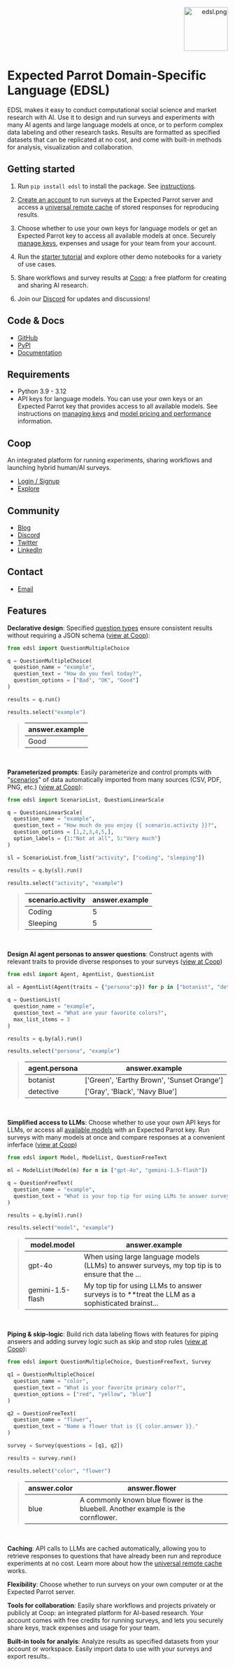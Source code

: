 <p align="right">
  <img src="https://github.com/expectedparrot/edsl/blob/main/static/logo.png?raw=true" alt="edsl.png" width="100"/>
</p>

# Expected Parrot Domain-Specific Language (EDSL)

EDSL makes it easy to conduct computational social science and market research with AI. Use it to design and run surveys and experiments with many AI agents and large language models at once, or to perform complex data labeling and other research tasks. Results are formatted as specified datasets that can be replicated at no cost, and come with built-in methods for analysis, visualization and collaboration. 

## Getting started

1. Run `pip install edsl` to install the package. See <a href="https://www.expectedparrot.com/getting-started" target="_blank" rel="noopener noreferrer">instructions</a>.

2. <a href="https://www.expectedparrot.com/login" target="_blank" rel="noopener noreferrer">Create an account</a> to run surveys at the Expected Parrot server and access a <a href="https://docs.expectedparrot.com/en/latest/remote_caching.html" target="_blank" rel="noopener noreferrer">universal remote cache</a> of stored responses for reproducing results.

3. Choose whether to use your own keys for language models or get an Expected Parrot key to access all available models at once. Securely <a href="https://www.expectedparrot.com/getting-started/edsl-api-keys" target="_blank" rel="noopener noreferrer">manage keys</a>,  expenses and usage for your team from your account.

4. Run the <a href="https://docs.expectedparrot.com/en/latest/starter_tutorial.html" target="_blank" rel="noopener noreferrer">starter tutorial</a> and explore other demo notebooks for a variety of use cases. 

5. Share workflows and survey results at <a href="https://www.expectedparrot.com/content/explore" target="_blank" rel="noopener noreferrer">Coop</a>: a free platform for creating and sharing AI research.

6. Join our <a href="https://discord.com/invite/mxAYkjfy9m" target="_blank" rel="noopener noreferrer">Discord</a> for updates and discussions! 

## Code & Docs
- <a href="https://github.com/expectedparrot/edsl" target="_blank" rel="noopener noreferrer">GitHub</a>
- <a href="https://pypi.org/project/edsl/" target="_blank" rel="noopener noreferrer">PyPI</a>
- <a href="https://docs.expectedparrot.com" target="_blank" rel="noopener noreferrer">Documentation</a>

## Requirements
- Python 3.9 - 3.12
- API keys for language models. You can use your own keys or an Expected Parrot key that provides access to all available models.
See instructions on <a href="https://docs.expectedparrot.com/en/latest/api_keys.html" target="_blank" rel="noopener noreferrer">managing keys</a> and <a href="https://www.expectedparrot.com/models" target="_blank" rel="noopener noreferrer">model pricing and performance</a> information.

## Coop
An integrated platform for running experiments, sharing workflows and launching hybrid human/AI surveys.
- <a href="https://www.expectedparrot.com/login" target="_blank" rel="noopener noreferrer">Login / Signup</a>
- <a href="https://www.expectedparrot.com/content/explore" target="_blank" rel="noopener noreferrer">Explore</a>

## Community
- <a href="https://blog.expectedparrot.com" target="_blank" rel="noopener noreferrer">Blog</a>
- <a href="https://discord.com/invite/mxAYkjfy9m" target="_blank" rel="noopener noreferrer">Discord</a>
- <a href="https://x.com/ExpectedParrot" target="_blank" rel="noopener noreferrer">Twitter</a>
- <a href="https://www.linkedin.com/company/expectedparrot/" target="_blank" rel="noopener noreferrer">LinkedIn</a>

## Contact
- <a href="mailto:info@expectedparrot.com" target="_blank" rel="noopener noreferrer">Email</a>


## Features 

**Declarative design**: 
Specified <a href="https://docs.expectedparrot.con/en/latest/questions.html" target="_blank" rel="noopener noreferrer">question types</a> ensure consistent results without requiring a JSON schema (<a href="https://www.expectedparrot.com/content/2a848a0e-f9de-46bc-98d0-a13b9a1caf11" target="_blank" rel="noopener noreferrer">view at Coop</a>):

```python
from edsl import QuestionMultipleChoice

q = QuestionMultipleChoice(
  question_name = "example",
  question_text = "How do you feel today?",
  question_options = ["Bad", "OK", "Good"]
)

results = q.run()

results.select("example")
```


> | answer.example  |
> |-----------------|
> | Good            |

<br>

**Parameterized prompts**: 
Easily parameterize and control prompts with "<a href="https://docs.expectedparrot.com/en/latest/scenarios.html" target="_blank" rel="noopener noreferrer">scenarios</a>" of data automatically imported from many sources (CSV, PDF, PNG, etc.) (<a href="https://www.expectedparrot.com/content/7bb9ec2e-827b-4867-ac02-33163df1a1d1" target="_blank" rel="noopener noreferrer">view at Coop</a>):

```python
from edsl import ScenarioList, QuestionLinearScale

q = QuestionLinearScale(
  question_name = "example",
  question_text = "How much do you enjoy {{ scenario.activity }}?",
  question_options = [1,2,3,4,5,],
  option_labels = {1:"Not at all", 5:"Very much"}
)

sl = ScenarioList.from_list("activity", ["coding", "sleeping"])

results = q.by(sl).run()

results.select("activity", "example")
```

> | scenario.activity  | answer.example  |
> |--------------------|-----------------|
> | Coding             | 5               |
> | Sleeping           | 5               |

<br>

**Design AI agent personas to answer questions**: 
Construct agents with relevant traits to provide diverse responses to your surveys (<a href="https://www.expectedparrot.com/content/b639a2d7-4ae6-48fe-8b9e-58350fab93de" target="_blank" rel="noopener noreferrer">view at Coop</a>)

```python
from edsl import Agent, AgentList, QuestionList

al = AgentList(Agent(traits = {"persona":p}) for p in ["botanist", "detective"])

q = QuestionList(
  question_name = "example",
  question_text = "What are your favorite colors?",
  max_list_items = 3
)

results = q.by(al).run()

results.select("persona", "example")
```

> | agent.persona  | answer.example                              |
> |----------------|---------------------------------------------|
> | botanist       | ['Green', 'Earthy Brown', 'Sunset Orange']  |
> | detective      | ['Gray', 'Black', 'Navy Blue']              |

<br>

**Simplified access to LLMs**: 
Choose whether to use your own API keys for LLMs, or access all <a href="https://www.expectedparrot.com/models" target="_blank" rel="noopener noreferrer">available models</a> with an Expected Parrot key. Run surveys with many models at once and compare responses at a convenient inferface (<a href="https://www.expectedparrot.com/content/044465f0-b87f-430d-a3b9-4fd3b8560299" target="_blank" rel="noopener noreferrer">view at Coop</a>)

```python
from edsl import Model, ModelList, QuestionFreeText

ml = ModelList(Model(m) for m in ["gpt-4o", "gemini-1.5-flash"])

q = QuestionFreeText(
  question_name = "example",
  question_text = "What is your top tip for using LLMs to answer surveys?"
)

results = q.by(ml).run()

results.select("model", "example")
```

> | model.model        | answer.example                                                                                  |
> |--------------------|-------------------------------------------------------------------------------------------------|
> | gpt-4o             | When using large language models (LLMs) to answer surveys, my top tip is to ensure that the ... |
> | gemini-1.5-flash   | My top tip for using LLMs to answer surveys is to **treat the LLM as a sophisticated brainst... |

<br>

**Piping & skip-logic**: 
Build rich data labeling flows with features for piping answers and adding survey logic such as skip and stop rules (<a href="https://www.expectedparrot.com/content/b8afe09d-49bf-4c05-b753-d7b0ae782eb3" target="_blank" rel="noopener noreferrer">view at Coop</a>):

```python
from edsl import QuestionMultipleChoice, QuestionFreeText, Survey

q1 = QuestionMultipleChoice(
  question_name = "color",
  question_text = "What is your favorite primary color?",
  question_options = ["red", "yellow", "blue"]
)

q2 = QuestionFreeText(
  question_name = "flower",
  question_text = "Name a flower that is {{ color.answer }}."
)

survey = Survey(questions = [q1, q2])

results = survey.run()

results.select("color", "flower")
```

> | answer.color  | answer.flower                                                                     |
> |---------------|-----------------------------------------------------------------------------------|
> | blue          | A commonly known blue flower is the bluebell. Another example is the cornflower.  |

<br>

**Caching**: 
API calls to LLMs are cached automatically, allowing you to retrieve responses to questions that have already been run and reproduce experiments at no cost. Learn more about how the <a href="https://docs.expectedparrot.com/en/latest/remote_caching.html" target="_blank" rel="noopener noreferrer">universal remote cache</a> works.

**Flexibility**: 
Choose whether to run surveys on your own computer or at the Expected Parrot server.

**Tools for collaboration**: 
Easily share workflows and projects privately or publicly at Coop: an integrated platform for AI-based research. Your account comes with free credits for running surveys, and lets you securely share keys, track expenses and usage for your team.

**Built-in tools for analyis**: 
Analyze results as specified datasets from your account or workspace. Easily import data to use with your surveys and export results..

